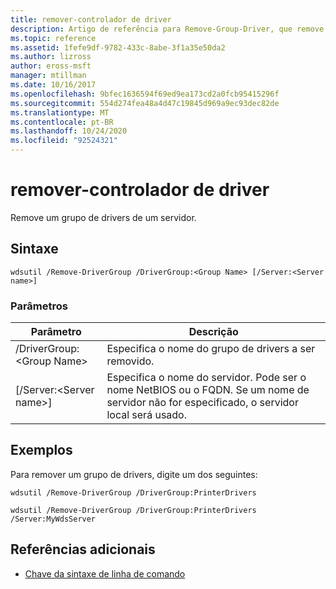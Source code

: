 ```yaml
---
title: remover-controlador de driver
description: Artigo de referência para Remove-Group-Driver, que remove um grupo de drivers de um servidor.
ms.topic: reference
ms.assetid: 1fefe9df-9782-433c-8abe-3f1a35e50da2
ms.author: lizross
author: eross-msft
manager: mtillman
ms.date: 10/16/2017
ms.openlocfilehash: 9bfec1636594f69ed9ea173cd2a0fcb95415296f
ms.sourcegitcommit: 554d274fea48a4d47c19845d969a9ec93dec82de
ms.translationtype: MT
ms.contentlocale: pt-BR
ms.lasthandoff: 10/24/2020
ms.locfileid: "92524321"
---
```

# <a name="remove-drivergroup"></a>remover-controlador de driver

Remove um grupo de drivers de um servidor.

## <a name="syntax"></a>Sintaxe

```
wdsutil /Remove-DriverGroup /DriverGroup:<Group Name> [/Server:<Server name>]
```

### <a name="parameters"></a>Parâmetros

|Parâmetro|Descrição|
|---------|-----------|
|/DriverGroup:\<Group Name>|Especifica o nome do grupo de drivers a ser removido.|
|[/Server:\<Server name>]|Especifica o nome do servidor. Pode ser o nome NetBIOS ou o FQDN. Se um nome de servidor não for especificado, o servidor local será usado.|

## <a name="examples"></a>Exemplos

Para remover um grupo de drivers, digite um dos seguintes:
```
wdsutil /Remove-DriverGroup /DriverGroup:PrinterDrivers
```
```
wdsutil /Remove-DriverGroup /DriverGroup:PrinterDrivers /Server:MyWdsServer
```

## <a name="additional-references"></a>Referências adicionais

- [Chave da sintaxe de linha de comando](command-line-syntax-key.md)